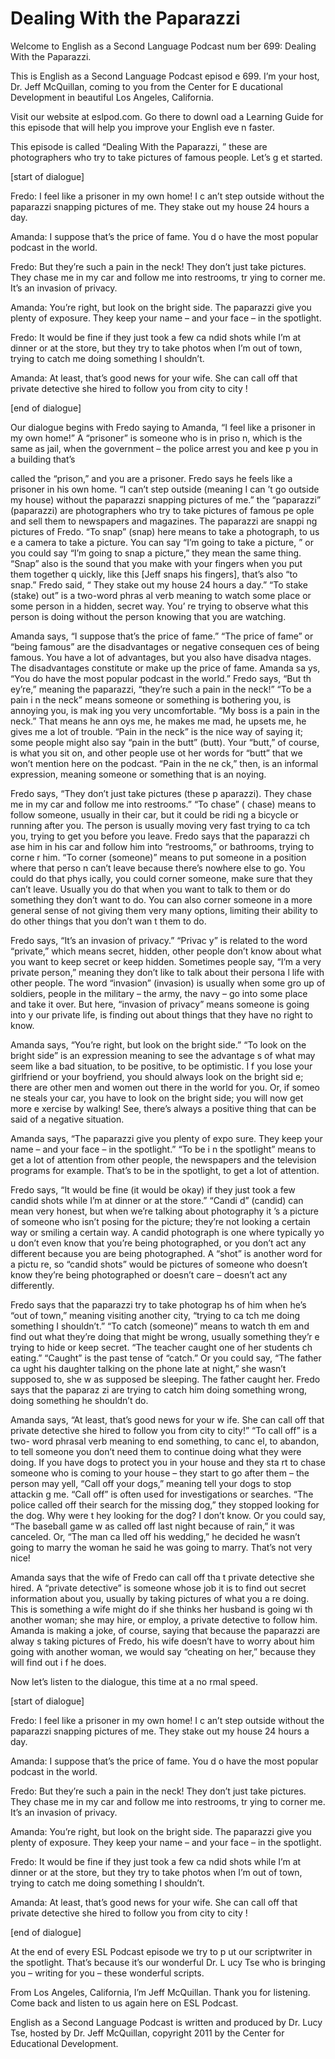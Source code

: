 # Dealing With the Paparazzi

Welcome to English as a Second Language Podcast num ber 699: Dealing With the Paparazzi.

This is English as a Second Language Podcast episod e 699.  I’m your host, Dr. Jeff McQuillan, coming to you from the Center for E ducational Development in beautiful Los Angeles, California.

Visit our website at eslpod.com.  Go there to downl oad a Learning Guide for this episode that will help you improve your English eve n faster.

This episode is called “Dealing With the Paparazzi, ” these are photographers who try to take pictures of famous people.  Let’s g et started.

[start of dialogue]

Fredo:  I feel like a prisoner in my own home!  I c an’t step outside without the paparazzi snapping pictures of me.  They stake out my house 24 hours a day.

Amanda:  I suppose that’s the price of fame.  You d o have the most popular podcast in the world.

Fredo:  But they’re such a pain in the neck!  They don’t just take pictures.  They chase me in my car and follow me into restrooms, tr ying to corner me.  It’s an invasion of privacy.

Amanda:  You’re right, but look on the bright side.   The paparazzi give you plenty of exposure.  They keep your name – and your face –  in the spotlight.

Fredo:  It would be fine if they just took a few ca ndid shots while I’m at dinner or at the store, but they try to take photos when I’m out of town, trying to catch me doing something I shouldn’t.

Amanda:  At least, that’s good news for your wife.  She can call off that private detective she hired to follow you from city to city !

[end of dialogue]

Our dialogue begins with Fredo saying to Amanda, “I  feel like a prisoner in my own home!”  A “prisoner” is someone who is in priso n, which is the same as jail, when the government – the police arrest you and kee p you in a building that’s

called the “prison,” and you are a prisoner.  Fredo  says he feels like a prisoner in his own home.  “I can’t step outside (meaning I can ’t go outside my house) without the paparazzi snapping pictures of me.”  the “paparazzi” (paparazzi) are photographers who try to take pictures of famous pe ople and sell them to newspapers and magazines.  The paparazzi are snappi ng pictures of Fredo.  “To snap” (snap) here means to take a photograph, to us e a camera to take a picture.  You can say “I’m going to take a picture, ” or you could say “I’m going to snap a picture,” they mean the same thing.  “Snap” also is the sound that you make with your fingers when you put them together q uickly, like this [Jeff snaps his fingers], that’s also “to snap.”  Fredo said, “ They stake out my house 24 hours a day.”  “To stake (stake) out” is a two-word phras al verb meaning to watch some place or some person in a hidden, secret way.  You’ re trying to observe what this person is doing without the person knowing that you  are watching.

Amanda says, “I suppose that’s the price of fame.”  “The price of fame” or “being famous” are the disadvantages or negative consequen ces of being famous.  You have a lot of advantages, but you also have disadva ntages.  The disadvantages constitute or make up the price of fame.  Amanda sa ys, “You do have the most popular podcast in the world.”  Fredo says, “But th ey’re,” meaning the paparazzi, “they’re such a pain in the neck!”  “To be a pain i n the neck” means someone or something is bothering you, is annoying you, is mak ing you very uncomfortable. “My boss is a pain in the neck.”  That means he ann oys me, he makes me mad, he upsets me, he gives me a lot of trouble.  “Pain in the neck” is the nice way of saying it; some people might also say “pain in the butt” (butt).  Your “butt,” of course, is what you sit on, and other people use ot her words for “butt” that we won’t mention here on the podcast.  “Pain in the ne ck,” then, is an informal expression, meaning someone or something that is an noying.

Fredo says, “They don’t just take pictures (these p aparazzi).  They chase me in my car and follow me into restrooms.”  “To chase” ( chase) means to follow someone, usually in their car, but it could be ridi ng a bicycle or running after you. The person is usually moving very fast trying to ca tch you, trying to get you before you leave.  Fredo says that the paparazzi ch ase him in his car and follow him into “restrooms,” or bathrooms, trying to corne r him.  “To corner (someone)” means to put someone in a position where that perso n can’t leave because there’s nowhere else to go.  You could do that phys ically, you could corner someone, make sure that they can’t leave.  Usually you do that when you want to talk to them or do something they don’t want to do.   You can also corner someone in a more general sense of not giving them very many options, limiting their ability to do other things that you don’t wan t them to do.

Fredo says, “It’s an invasion of privacy.”  “Privac y” is related to the word “private,” which means secret, hidden, other people don’t know  about what you want to keep secret or keep hidden.  Sometimes people say, “I’m a very private person,” meaning they don’t like to talk about their persona l life with other people.  The word “invasion” (invasion) is usually when some gro up of soldiers, people in the military – the army, the navy – go into some place and take it over.  But here, “invasion of privacy” means someone is going into y our private life, is finding out about things that they have no right to know.

Amanda says, “You’re right, but look on the bright side.”  “To look on the bright side” is an expression meaning to see the advantage s of what may seem like a bad situation, to be positive, to be optimistic.  I f you lose your girlfriend or your boyfriend, you should always look on the bright sid e; there are other men and women out there in the world for you.  Or, if someo ne steals your car, you have to look on the bright side; you will now get more e xercise by walking!  See, there’s always a positive thing that can be said of  a negative situation.

Amanda says, “The paparazzi give you plenty of expo sure.  They keep your name – and your face – in the spotlight.”  “To be i n the spotlight” means to get a lot of attention from other people, the newspapers and the television programs for example.  That’s to be in the spotlight, to get  a lot of attention.

Fredo says, “It would be fine (it would be okay) if  they just took a few candid shots while I’m at dinner or at the store.”  “Candi d” (candid) can mean very honest, but when we’re talking about photography it ’s a picture of someone who isn’t posing for the picture; they’re not looking a  certain way or smiling a certain way.  A candid photograph is one where typically yo u don’t even know that you’re being photographed, or you don’t act any different because you are being photographed.  A “shot” is another word for a pictu re, so “candid shots” would be pictures of someone who doesn’t know they’re being photographed or doesn’t care – doesn’t act any differently.

Fredo says that the paparazzi try to take photograp hs of him when he’s “out of town,” meaning visiting another city, “trying to ca tch me doing something I shouldn’t.”  “To catch (someone)” means to watch th em and find out what they’re doing that might be wrong, usually something they’r e trying to hide or keep secret.  “The teacher caught one of her students ch eating.”  “Caught” is the past tense of “catch.”  Or you could say, “The father ca ught his daughter talking on the phone late at night,” she wasn’t supposed to, she w as supposed be sleeping. The father caught her.  Fredo says that the paparaz zi are trying to catch him doing something wrong, doing something he shouldn’t  do.

Amanda says, “At least, that’s good news for your w ife.  She can call off that private detective she hired to follow you from city  to city!”  “To call off” is a two- word phrasal verb meaning to end something, to canc el, to abandon, to tell someone you don’t need them to continue doing what they were doing.  If you have dogs to protect you in your house and they sta rt to chase someone who is coming to your house – they start to go after them – the person may yell, “Call off your dogs,” meaning tell your dogs to stop attackin g me.  “Call off” is often used for investigations or searches.  “The police called  off their search for the missing dog,” they stopped looking for the dog.  Why were t hey looking for the dog?  I don’t know.  Or you could say, “The baseball game w as called off last night because of rain,” it was canceled.  Or, “The man ca lled off his wedding,” he decided he wasn’t going to marry the woman he said he was going to marry. That’s not very nice!

Amanda says that the wife of Fredo can call off tha t private detective she hired. A “private detective” is someone whose job it is to  find out secret information about you, usually by taking pictures of what you a re doing.  This is something a wife might do if she thinks her husband is going wi th another woman; she may hire, or employ, a private detective to follow him.   Amanda is making a joke, of course, saying that because the paparazzi are alway s taking pictures of Fredo, his wife doesn’t have to worry about him going with  another woman, we would say “cheating on her,” because they will find out i f he does.

Now let’s listen to the dialogue, this time at a no rmal speed.

[start of dialogue]

Fredo:  I feel like a prisoner in my own home!  I c an’t step outside without the paparazzi snapping pictures of me.  They stake out my house 24 hours a day.

Amanda:  I suppose that’s the price of fame.  You d o have the most popular podcast in the world.

Fredo:  But they’re such a pain in the neck!  They don’t just take pictures.  They chase me in my car and follow me into restrooms, tr ying to corner me.  It’s an invasion of privacy.

Amanda:  You’re right, but look on the bright side.   The paparazzi give you plenty of exposure.  They keep your name – and your face –  in the spotlight.

Fredo:  It would be fine if they just took a few ca ndid shots while I’m at dinner or at the store, but they try to take photos when I’m out of town, trying to catch me doing something I shouldn’t.

Amanda:  At least, that’s good news for your wife.  She can call off that private detective she hired to follow you from city to city !

[end of dialogue]

At the end of every ESL Podcast episode we try to p ut our scriptwriter in the spotlight.  That’s because it’s our wonderful Dr. L ucy Tse who is bringing you – writing for you – these wonderful scripts.

From Los Angeles, California, I’m Jeff McQuillan.  Thank you for listening.  Come back and listen to us again here on ESL Podcast.

English as a Second Language Podcast is written and  produced by Dr. Lucy Tse, hosted by Dr. Jeff McQuillan, copyright 2011 by the  Center for Educational Development.


